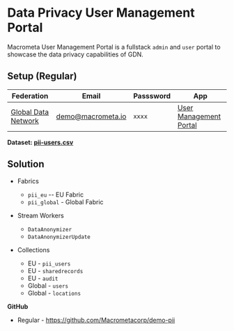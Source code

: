 # Data Privacy User Management Portal

Macrometa User Management Portal is a fullstack `admin` and `user` portal to showcase the data privacy capabilities of GDN.


## Setup (Regular)

| **Federation**                                        | **Email**                              | **Passsword** | **App**|
| ----------------------------------------------------- | -------------------------------------- | ------------- |--------------|
| [Global Data Network](https://gdn.paas.macrometa.io/) | demo@macrometa.io | `xxxx`    | [User Management Portal](https://pii.macrometa.io/) |

**Dataset: [pii-users.csv](../demos/datasets/pii-users.csv)**


## Solution

* Fabrics
    * `pii_eu` -- EU Fabric
    * `pii_global` - Global Fabric

* Stream Workers
    * `DataAnonymizer`
    * `DataAnonymizerUpdate`

* Collections
    * EU - `pii_users`
    * EU - `sharedrecords`
    * EU - `audit`
    * Global - `users`
    * Global - `locations`

**GitHub**

* Regular - https://github.com/Macrometacorp/demo-pii
